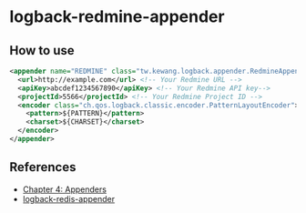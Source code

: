 # logback-redmine-appender

## How to use

```xml
<appender name="REDMINE" class="tw.kewang.logback.appender.RedmineAppender">
  <url>http://example.com</url> <!-- Your Redmine URL -->
  <apiKey>abcdef1234567890</apiKey> <!-- Your Redmine API key-->
  <projectId>5566</projectId> <!-- Your Redmine Project ID -->
  <encoder class="ch.qos.logback.classic.encoder.PatternLayoutEncoder">
    <pattern>${PATTERN}</pattern>
    <charset>${CHARSET}</charset>
  </encoder>
</appender>
```

## References

* [Chapter 4: Appenders](http://logback.qos.ch/manual/appenders.html)
* [logback-redis-appender](https://github.com/kmtong/logback-redis-appender)
